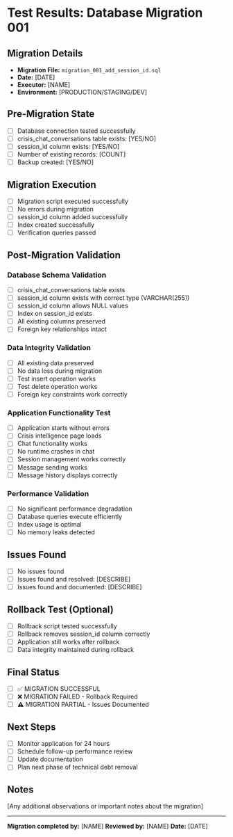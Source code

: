 # Test Results: Database Migration 001

## Migration Details
- **Migration File:** `migration_001_add_session_id.sql`
- **Date:** [DATE]
- **Executor:** [NAME]
- **Environment:** [PRODUCTION/STAGING/DEV]

## Pre-Migration State
- [ ] Database connection tested successfully
- [ ] crisis_chat_conversations table exists: [YES/NO]
- [ ] session_id column exists: [YES/NO]
- [ ] Number of existing records: [COUNT]
- [ ] Backup created: [YES/NO]

## Migration Execution
- [ ] Migration script executed successfully
- [ ] No errors during migration
- [ ] session_id column added successfully
- [ ] Index created successfully
- [ ] Verification queries passed

## Post-Migration Validation

### Database Schema Validation
- [ ] crisis_chat_conversations table exists
- [ ] session_id column exists with correct type (VARCHAR(255))
- [ ] session_id column allows NULL values
- [ ] Index on session_id exists
- [ ] All existing columns preserved
- [ ] Foreign key relationships intact

### Data Integrity Validation
- [ ] All existing data preserved
- [ ] No data loss during migration
- [ ] Test insert operation works
- [ ] Test delete operation works
- [ ] Foreign key constraints work correctly

### Application Functionality Test
- [ ] Application starts without errors
- [ ] Crisis intelligence page loads
- [ ] Chat functionality works
- [ ] No runtime crashes in chat
- [ ] Session management works correctly
- [ ] Message sending works
- [ ] Message history displays correctly

### Performance Validation
- [ ] No significant performance degradation
- [ ] Database queries execute efficiently
- [ ] Index usage is optimal
- [ ] No memory leaks detected

## Issues Found
- [ ] No issues found
- [ ] Issues found and resolved: [DESCRIBE]
- [ ] Issues found and documented: [DESCRIBE]

## Rollback Test (Optional)
- [ ] Rollback script tested successfully
- [ ] Rollback removes session_id column correctly
- [ ] Application still works after rollback
- [ ] Data integrity maintained during rollback

## Final Status
- [ ] ✅ MIGRATION SUCCESSFUL
- [ ] ❌ MIGRATION FAILED - Rollback Required
- [ ] ⚠️ MIGRATION PARTIAL - Issues Documented

## Next Steps
- [ ] Monitor application for 24 hours
- [ ] Schedule follow-up performance review
- [ ] Update documentation
- [ ] Plan next phase of technical debt removal

## Notes
[Any additional observations or important notes about the migration]

---
**Migration completed by:** [NAME]
**Reviewed by:** [NAME]
**Date:** [DATE] 